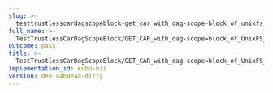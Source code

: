 ```yaml
---
slug: >-
  testtrustlesscardagscopeblock-get_car_with_dag-scope-block_of_unixfs_directory_on_a_path_(format-car)
full_name: >-
  TestTrustlessCarDagScopeBlock/GET_CAR_with_dag-scope=block_of_UnixFS_directory_on_a_path_(format=car)
outcome: pass
title: >-
  TestTrustlessCarDagScopeBlock/GET_CAR_with_dag-scope=block_of_UnixFS_directory_on_a_path_(format=car)
implementation_id: kubo-bis
version: dev-44b0eaa-dirty
---
```


